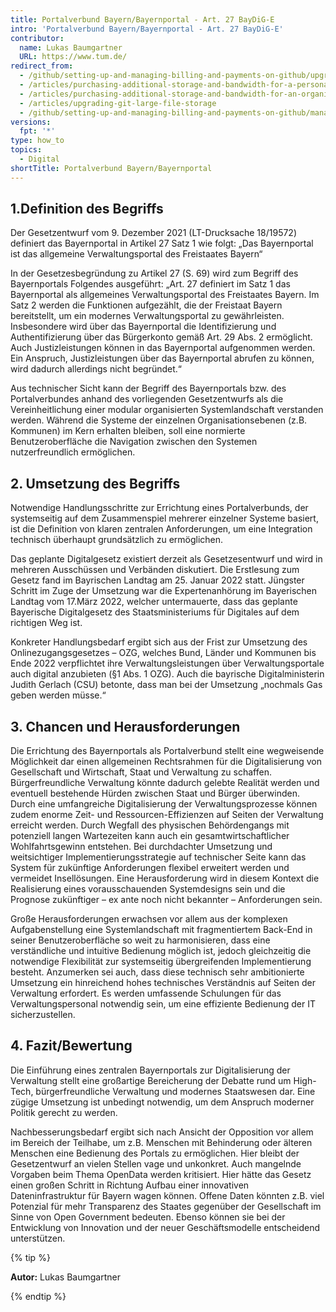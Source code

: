 ```yaml
---
title: Portalverbund Bayern/Bayernportal - Art. 27 BayDiG-E
intro: 'Portalverbund Bayern/Bayernportal - Art. 27 BayDiG-E'
contributor:
  name: Lukas Baumgartner 
  URL: https://www.tum.de/
redirect_from:
  - /github/setting-up-and-managing-billing-and-payments-on-github/upgrading-git-large-file-storage
  - /articles/purchasing-additional-storage-and-bandwidth-for-a-personal-account/
  - /articles/purchasing-additional-storage-and-bandwidth-for-an-organization/
  - /articles/upgrading-git-large-file-storage
  - /github/setting-up-and-managing-billing-and-payments-on-github/managing-billing-for-git-large-file-storage/upgrading-git-large-file-storage
versions:
  fpt: '*'
type: how_to
topics:
  - Digital
shortTitle: Portalverbund Bayern/Bayernportal
---
```


## 1.Definition des Begriffs

Der Gesetzentwurf vom 9. Dezember 2021 (LT-Drucksache 18/19572) definiert das Bayernportal in Artikel 27 Satz 1 wie folgt: „Das Bayernportal ist das allgemeine Verwaltungsportal des Freistaates Bayern“  

In der Gesetzesbegründung zu Artikel 27 (S. 69) wird zum Begriff des Bayernportals Folgendes ausgeführt: 
„Art. 27 definiert im Satz 1 das Bayernportal als allgemeines Verwaltungsportal des Freistaates Bayern. Im Satz 2 werden die Funktionen aufgezählt, die der Freistaat Bayern bereitstellt, um ein modernes Verwaltungsportal zu gewährleisten. Insbesondere wird über das Bayernportal die Identifizierung und Authentifizierung über das Bürgerkonto gemäß Art. 29 Abs. 2 ermöglicht. Auch Justizleistungen können in das Bayernportal aufgenommen werden. Ein Anspruch, Justizleistungen über das Bayernportal abrufen zu können, wird dadurch allerdings nicht begründet.“

Aus technischer Sicht kann der Begriff des Bayernportals bzw. des Portalverbundes anhand des vorliegenden Gesetzentwurfs als die Vereinheitlichung einer modular organisierten Systemlandschaft verstanden werden. Während die Systeme der einzelnen Organisationsebenen (z.B. Kommunen) im Kern erhalten bleiben, soll eine normierte Benutzeroberfläche die Navigation zwischen den Systemen nutzerfreundlich ermöglichen. 

## 2. Umsetzung des Begriffs

Notwendige Handlungsschritte zur Errichtung eines Portalverbunds, der systemseitig auf dem Zusammenspiel mehrerer einzelner Systeme basiert, ist die Definition von klaren zentralen Anforderungen, um eine Integration technisch überhaupt grundsätzlich zu ermöglichen. 

Das geplante Digitalgesetz existiert derzeit als Gesetzesentwurf und wird in mehreren Ausschüssen und Verbänden diskutiert. Die Erstlesung zum Gesetz fand im Bayrischen Landtag am 25. Januar 2022 statt. Jüngster Schritt im Zuge der Umsetzung war die Expertenanhörung im Bayerischen Landtag vom 17.März 2022, welcher untermauerte, dass das geplante Bayerische Digitalgesetz des Staatsministeriums für Digitales auf dem richtigen Weg ist. 

Konkreter Handlungsbedarf ergibt sich aus der Frist zur Umsetzung des Onlinezugangsgesetzes – OZG, welches Bund, Länder und Kommunen bis Ende 2022 verpflichtet ihre Verwaltungsleistungen über Verwaltungsportale auch digital anzubieten (§1 Abs. 1 OZG). Auch die bayrische Digitalministerin Judith Gerlach (CSU) betonte, dass man bei der Umsetzung „nochmals Gas geben werden müsse.“

## 3. Chancen und Herausforderungen

Die Errichtung des Bayernportals als Portalverbund stellt eine wegweisende Möglichkeit dar einen allgemeinen Rechtsrahmen für die Digitalisierung von Gesellschaft und Wirtschaft, Staat und Verwaltung zu schaffen. Bürgerfreundliche Verwaltung könnte dadurch gelebte Realität werden und eventuell bestehende Hürden zwischen Staat und Bürger überwinden. Durch eine umfangreiche Digitalisierung der Verwaltungsprozesse können zudem enorme Zeit- und Ressourcen-Effizienzen auf Seiten der Verwaltung erreicht werden. Durch Wegfall des physischen Behördengangs mit potenziell langen Wartezeiten kann auch ein gesamtwirtschaftlicher Wohlfahrtsgewinn entstehen.
Bei durchdachter Umsetzung und weitsichtiger Implementierungsstrategie auf technischer Seite kann das System für zukünftige Anforderungen flexibel erweitert werden und vermeidet Insellösungen. Eine Herausforderung wird in diesem Kontext die Realisierung eines vorausschauenden Systemdesigns sein und die Prognose zukünftiger – ex ante noch nicht bekannter – Anforderungen sein.

Große Herausforderungen erwachsen vor allem aus der komplexen Aufgabenstellung eine Systemlandschaft mit fragmentiertem Back-End in seiner Benutzeroberfläche so weit zu harmonisieren, dass eine verständliche und intuitive Bedienung möglich ist, jedoch gleichzeitig die notwendige Flexibilität zur systemseitig übergreifenden Implementierung besteht. Anzumerken sei auch, dass diese technisch sehr ambitionierte Umsetzung ein hinreichend hohes technisches Verständnis auf Seiten der Verwaltung erfordert. Es werden umfassende Schulungen für das Verwaltungspersonal notwendig sein, um eine effiziente Bedienung der IT sicherzustellen.

## 4. Fazit/Bewertung

Die Einführung eines zentralen Bayernportals zur Digitalisierung der Verwaltung stellt eine großartige Bereicherung der Debatte rund um High-Tech, bürgerfreundliche Verwaltung und modernes Staatswesen dar. Eine zügige Umsetzung ist unbedingt notwendig, um dem Anspruch moderner Politik gerecht zu werden. 

Nachbesserungsbedarf ergibt sich nach Ansicht der Opposition vor allem im Bereich der Teilhabe, um z.B. Menschen mit Behinderung oder älteren Menschen eine Bedienung des Portals zu ermöglichen. Hier bleibt der Gesetzentwurf an vielen Stellen vage und unkonkret. 
Auch mangelnde Vorgaben beim Thema OpenData werden kritisiert. Hier hätte das Gesetz einen großen Schritt in Richtung Aufbau einer innovativen Dateninfrastruktur für Bayern wagen können. Offene Daten könnten z.B. viel Potenzial für mehr Transparenz des Staates gegenüber der Gesellschaft im Sinne von Open Government bedeuten. Ebenso können sie bei der Entwicklung von Innovation und der neuer Geschäftsmodelle entscheidend unterstützen.


{% tip %}

**Autor:** Lukas Baumgartner

{% endtip %}
